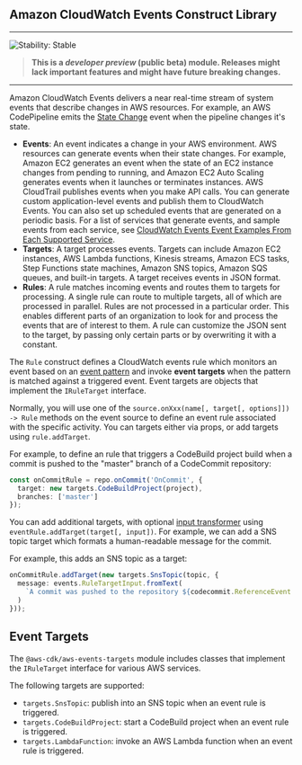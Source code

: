 ## Amazon CloudWatch Events Construct Library
<!--BEGIN STABILITY BANNER-->

---

![Stability: Stable](https://img.shields.io/badge/stability-Stable-success.svg?style=for-the-badge)

> **This is a _developer preview_ (public beta) module. Releases might lack important features and might have
> future breaking changes.**

---
<!--END STABILITY BANNER-->

Amazon CloudWatch Events delivers a near real-time stream of system events that
describe changes in AWS resources. For example, an AWS CodePipeline emits the
[State
Change](https://docs.aws.amazon.com/AmazonCloudWatch/latest/events/EventTypes.html#codepipeline_event_type)
event when the pipeline changes it's state.

* __Events__: An event indicates a change in your AWS environment. AWS resources
  can generate events when their state changes. For example, Amazon EC2
  generates an event when the state of an EC2 instance changes from pending to
  running, and Amazon EC2 Auto Scaling generates events when it launches or
  terminates instances. AWS CloudTrail publishes events when you make API calls.
  You can generate custom application-level events and publish them to
  CloudWatch Events. You can also set up scheduled events that are generated on
  a periodic basis. For a list of services that generate events, and sample
  events from each service, see [CloudWatch Events Event Examples From Each
  Supported
  Service](https://docs.aws.amazon.com/AmazonCloudWatch/latest/events/EventTypes.html).
* __Targets__: A target processes events. Targets can include Amazon EC2
  instances, AWS Lambda functions, Kinesis streams, Amazon ECS tasks, Step
  Functions state machines, Amazon SNS topics, Amazon SQS queues, and built-in
  targets. A target receives events in JSON format.
* __Rules__: A rule matches incoming events and routes them to targets for
  processing. A single rule can route to multiple targets, all of which are
  processed in parallel. Rules are not processed in a particular order. This
  enables different parts of an organization to look for and process the events
  that are of interest to them. A rule can customize the JSON sent to the
  target, by passing only certain parts or by overwriting it with a constant.

The `Rule` construct defines a CloudWatch events rule which monitors an
event based on an [event
pattern](https://docs.aws.amazon.com/AmazonCloudWatch/latest/events/CloudWatchEventsandEventPatterns.html)
and invoke __event targets__ when the pattern is matched against a triggered
event. Event targets are objects that implement the `IRuleTarget` interface.

Normally, you will use one of the `source.onXxx(name[, target[, options]]) ->
Rule` methods on the event source to define an event rule associated with
the specific activity. You can targets either via props, or add targets using
`rule.addTarget`.

For example, to define an rule that triggers a CodeBuild project build when a
commit is pushed to the "master" branch of a CodeCommit repository:

```ts
const onCommitRule = repo.onCommit('OnCommit', {
  target: new targets.CodeBuildProject(project),
  branches: ['master']
});
```

You can add additional targets, with optional [input
transformer](https://docs.aws.amazon.com/AmazonCloudWatchEvents/latest/APIReference/API_InputTransformer.html)
using `eventRule.addTarget(target[, input])`. For example, we can add a SNS
topic target which formats a human-readable message for the commit.

For example, this adds an SNS topic as a target:

```ts
onCommitRule.addTarget(new targets.SnsTopic(topic, {
  message: events.RuleTargetInput.fromText(
    `A commit was pushed to the repository ${codecommit.ReferenceEvent.repositoryName} on branch ${codecommit.ReferenceEvent.referenceName}`
  )
}));
```

## Event Targets

The `@aws-cdk/aws-events-targets` module includes classes that implement the `IRuleTarget`
interface for various AWS services.

The following targets are supported:

* `targets.SnsTopic`: publish into an SNS topic when an event rule is triggered.
* `targets.CodeBuildProject`: start a CodeBuild project when an event rule is triggered.
* `targets.LambdaFunction`: invoke an AWS Lambda function when an event rule is triggered.

